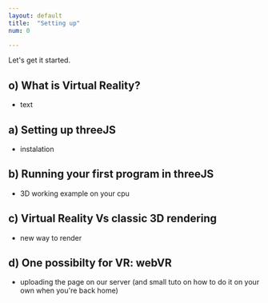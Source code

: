 ```yaml
---
layout: default
title:  "Setting up"
num: 0

---
```


Let's get it started.


## o) What is Virtual Reality?
* text

## a) Setting up threeJS
* instalation

## b) Running your first program in threeJS
* 3D working example on your cpu

## c) Virtual Reality Vs classic 3D rendering
* new way to render

## d) One possibilty for VR: webVR
* uploading the page on our server (and small tuto on how to do it on your own when you're back home)
